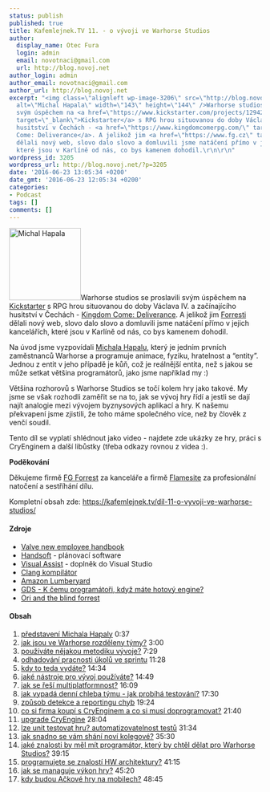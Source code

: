 ```yaml
---
status: publish
published: true
title: Kafemlejnek.TV 11. - o vývoji ve Warhorse Studios
author:
  display_name: Otec Fura
  login: admin
  email: novotnaci@gmail.com
  url: http://blog.novoj.net
author_login: admin
author_email: novotnaci@gmail.com
author_url: http://blog.novoj.net
excerpt: "<img class=\"alignleft wp-image-3206\" src=\"http://blog.novoj.net/binary/2016/06/DSC_0162-e1466683433804-294x300.jpg\"
  alt=\"Michal Hapala\" width=\"143\" height=\"144\" />Warhorse studios se proslavili
  svým úspěchem na <a href=\"https://www.kickstarter.com/projects/1294225970/kingdom-come-deliverance\"
  target=\"_blank\">Kickstarter</a> s RPG hrou situovanou do doby Václava IV. a začínajícího
  husitství v Čechách - <a href=\"https://www.kingdomcomerpg.com/\" target=\"_blank\">Kingdom
  Come: Deliverance</a>. A jelikož jim <a href=\"https://www.fg.cz\" target=\"_blank\">Forresti</a>
  dělali nový web, slovo dalo slovo a domluvili jsme natáčení přímo v jejich kancelářích,
  které jsou v Karlíně od nás, co bys kamenem dohodil.\r\n\r\n"
wordpress_id: 3205
wordpress_url: http://blog.novoj.net/?p=3205
date: '2016-06-23 13:05:34 +0200'
date_gmt: '2016-06-23 12:05:34 +0200'
categories:
- Podcast
tags: []
comments: []
---
```

<p><img class="alignleft wp-image-3206" src="http://blog.novoj.net/binary/2016/06/DSC_0162-e1466683433804-294x300.jpg" alt="Michal Hapala" width="143" height="144" />Warhorse studios se proslavili svým úspěchem na <a href="https://www.kickstarter.com/projects/1294225970/kingdom-come-deliverance" target="_blank">Kickstarter</a> s RPG hrou situovanou do doby Václava IV. a začínajícího husitství v Čechách - <a href="https://www.kingdomcomerpg.com/" target="_blank">Kingdom Come: Deliverance</a>. A jelikož jim <a href="https://www.fg.cz" target="_blank">Forresti</a> dělali nový web, slovo dalo slovo a domluvili jsme natáčení přímo v jejich kancelářích, které jsou v Karlíně od nás, co bys kamenem dohodil.</p>
<p><a id="more"></a><a id="more-3205"></a></p>
<p>Na úvod jsme vyzpovídali <a href="https://twitter.com/michalhapala" target="_blank">Michala Hapalu</a>, který je jedním prvních zaměstnanců Warhorse a programuje animace, fyziku, hratelnost a “entity”. Jednou z entit v jeho případě je kůň, což je reálnější entita, než s jakou se může setkat většina programátorů, jako jsme například my :)</p>
<p>Většina rozhorovů s Warhorse Studios se točí kolem hry jako takové. My jsme se však rozhodli zaměřit se na to, jak se vývoj hry řídí a jestli se dají najít analogie mezi vývojem byznysových aplikací a hry. K našemu překvapení jsme zjistili, že toho máme společného více, než by člověk z venčí soudil.</p>
<p>Tento díl se vyplatí shlédnout jako video - najdete zde ukázky ze hry, práci s CryEnginem a další libůstky (třeba odkazy rovnou z videa :).</p>
<p><strong>Poděkování</strong></p>
<p>Děkujeme firmě <a href="http://www.fg.cz/">FG Forrest</a> za kanceláře a firmě <a href="http://www.flamesite.cz/">Flamesite</a> za profesionální natočení a sestříhání dílu.</p>
<p>Kompletní obsah zde: <a href="https://kafemlejnek.tv/dil-11-o-vyvoji-ve-warhorse-studios/" target="_blank">https://kafemlejnek.tv/dil-11-o-vyvoji-ve-warhorse-studios/</a></p>
<h4><strong>Zdroje</strong></h4>
<ul>
<li><a href="http://www.valvesoftware.com/company/Valve_Handbook_LowRes.pdf" target="_blank">Valve new employee handbook</a></li>
<li><a href="https://hansoft.com/" target="_blank">Handsoft</a> - plánovací software</li>
<li><a href="http://www.wholetomato.com/" target="_blank">Visual Assist</a> - doplněk do Visual Studio</li>
<li><a href="http://clang.llvm.org/get_started.html" target="_blank">Clang kompilátor</a></li>
<li><a href="https://aws.amazon.com/lumberyard/" target="_blank">Amazon Lumberyard</a></li>
<li><a href="https://www.youtube.com/watch?v=gRsDJ3frQHA" target="_blank">GDS - K čemu programátoři, když máte hotový engine?</a></li>
<li><a href="http://www.hrej.cz/recenze/ori-and-the-blind-forest-5109/" target="_blank">Ori and the blind forrest</a></li>
</ul>
<h4>Obsah</h4>
<ol>
<li><a href="https://www.youtube.com/watch?v=xSpt__1XpAY&amp;t=0m37s" target="_blank">představení Michala Hapaly</a> 0:37</li>
<li><a href="https://www.youtube.com/watch?v=xSpt__1XpAY&amp;t=3m00s" target="_blank">jak jsou ve Warhorse rozděleny týmy?</a> 3:00</li>
<li><a href="https://www.youtube.com/watch?v=xSpt__1XpAY&amp;t=7m29s" target="_blank">používáte nějakou metodiku vývoje?</a> 7:29</li>
<li><a href="https://www.youtube.com/watch?v=xSpt__1XpAY&amp;t=11m28s" target="_blank">odhadování pracnosti úkolů ve sprintu</a> 11:28</li>
<li><a href="https://www.youtube.com/watch?v=xSpt__1XpAY&amp;t=14m34s" target="_blank">kdy to teda vydáte?</a> 14:34</li>
<li><a href="https://www.youtube.com/watch?v=xSpt__1XpAY&amp;t=14m49s" target="_blank">jaké nástroje pro vývoj používáte?</a> 14:49</li>
<li><a href="https://www.youtube.com/watch?v=xSpt__1XpAY&amp;t=16m09s" target="_blank">jak se řeší multiplatformnost?</a> 16:09</li>
<li><a href="https://www.youtube.com/watch?v=xSpt__1XpAY&amp;t=17m30s" target="_blank">jak vypadá denní chleba týmu - jak probíhá testování?</a> 17:30</li>
<li><a href="https://www.youtube.com/watch?v=xSpt__1XpAY&amp;t=19m24s" target="_blank">způsob detekce a reportingu chyb</a> 19:24</li>
<li><a href="https://www.youtube.com/watch?v=xSpt__1XpAY&amp;t=21m40s" target="_blank">co si firma koupí s CryEnginem a co si musí doprogramovat?</a> 21:40</li>
<li><a href="https://www.youtube.com/watch?v=xSpt__1XpAY&amp;t=28m04s" target="_blank">upgrade CryEngine</a> 28:04</li>
<li><a href="https://www.youtube.com/watch?v=xSpt__1XpAY&amp;t=31m34s" target="_blank">lze unit testovat hru? automatizovatelnost testů</a> 31:34</li>
<li><a href="https://www.youtube.com/watch?v=xSpt__1XpAY&amp;t=35m30s" target="_blank">jak snadno se vám shání noví kolegové?</a> 35:30</li>
<li><a href="https://www.youtube.com/watch?v=xSpt__1XpAY&amp;t=39m15s" target="_blank">jaké znalosti by měl mít programátor, který by chtěl dělat pro Warhorse Studios?</a> 39:15</li>
<li><a href="https://www.youtube.com/watch?v=xSpt__1XpAY&amp;t=41m15s" target="_blank">programujete se znalostí HW architektury?</a> 41:15</li>
<li><a href="https://www.youtube.com/watch?v=xSpt__1XpAY&amp;t=45m10s" target="_blank">jak se managuje výkon hry?</a> 45:20</li>
<li><a href="https://www.youtube.com/watch?v=xSpt__1XpAY&amp;t=48m45s" target="_blank">kdy budou Ačkové hry na mobilech?</a> 48:45</li>
</ol>
